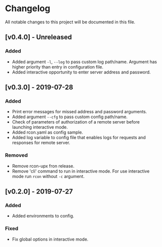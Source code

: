 # Changelog
All notable changes to this project will be documented in this file.


## [v0.4.0] - Unreleased
### Added
- Added argument `-l`, `--log` to pass custom log path/name. Argument has higher priority 
than entry in configuration file.
- Added interactive opportunity to enter server address and password.


## [v0.3.0] - 2019-07-28
### Added
- Print error messages for missed address and password arguments.
- Added argument `--cfg` to pass custom config path/name.
- Check of parameters of authorization of a remote server before launching interactive mode. 
- Added rcon.yaml as config sample.
- Added log variable to config file that enables logs for requests and responses for remote server.

### Removed
- Remove rcon-upx fron release.
- Remove 'cli' command to run in interactive mode. For use interactive mode run `rcon` without `-c` argument.


## [v0.2.0] - 2019-07-27
### Added
- Added environments to config.

### Fixed
- Fix global options in interactive mode.
